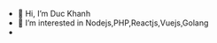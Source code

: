 - 👋 Hi, I’m Duc Khanh
- 👀 I’m interested in Nodejs,PHP,Reactjs,Vuejs,Golang
-  <!---🌱 I’m currently learning ...
- 💞️ I’m looking to collaborate on ...
- 📫 How to reach me ...--->


<!---
duckanh0712/duckanh0712 is a ✨ special ✨ repository because its `README.md` (this file) appears on your GitHub profile.
You can click the Preview link to take a look at your changes.
--->
